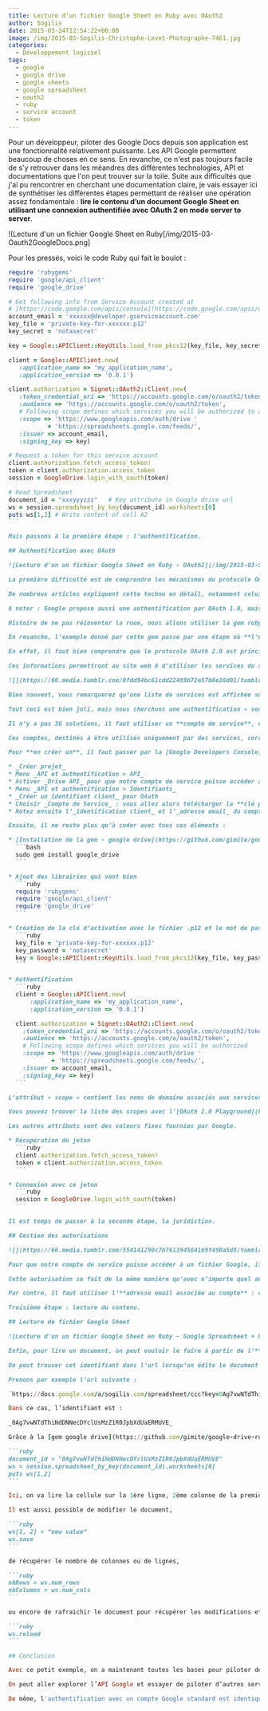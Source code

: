 ```yaml
---
title: Lecture d’un fichier Google Sheet en Ruby avec OAuth2
author: Sogilis
date: 2015-03-24T12:54:22+00:00
image: /img/2015-03-Sogilis-Christophe-Levet-Photographe-7461.jpg
categories:
  - Développement logiciel
tags:
  - google
  - google drive
  - google sheets
  - google spreadsheet
  - oauth2
  - ruby
  - service account
  - token
---
```


Pour un développeur, piloter des Google Docs depuis son application est une fonctionnalité relativement puissante. Les API Google permettent beaucoup de choses en ce sens. En revanche, ce n'est pas toujours facile de s'y retrouver dans les méandres des différentes technologies, API et documentations que l'on peut trouver sur la toile. Suite aux difficultés que j'ai pu rencontrer en cherchant une documentation claire, je vais essayer ici de synthétiser les différentes étapes permettant de réaliser une opération assez fondamentale : **lire le contenu d’un document Google Sheet en utilisant une connexion authentifiée avec OAuth 2 en mode server to server**.

!(Lecture d'un un fichier Google Sheet en Ruby[/img/2015-03-Oauth2GoogleDocs.png]

Pour les pressés, voici le code Ruby qui fait le boulot :

````ruby
require 'rubygems'
require 'google/api_client'
require 'google_drive'

# Get following info from Service Account created at
# [https://code.google.com/apis/console](https://code.google.com/apis/console)
account_email = 'xxxxxx@developer.gserviceaccount.com'
key_file = 'private-key-for-xxxxxx.p12'
key_secret = 'notasecret'

key = Google::APIClient::KeyUtils.load_from_pkcs12(key_file, key_secret)

client = Google::APIClient.new(
   :application_name => 'my_application_name',
   :application_version => '0.0.1')

client.authorization = Signet::OAuth2::Client.new(
   :token_credential_uri => 'https://accounts.google.com/o/oauth2/token',
   :audience => 'https://accounts.google.com/o/oauth2/token',
   # Following scope defines which services you will be authorized to access
   :scope => 'https://www.googleapis.com/auth/drive '
           + 'https://spreadsheets.google.com/feeds/',
   :issuer => account_email,
   :signing_key => key)

# Request a token for this service account
client.authorization.fetch_access_token!
token = client.authorization.access_token
session = GoogleDrive.login_with_oauth(token)

# Read Spreadsheet
document_id = "xxxyyyzzz"   # Key attribute in Google drive url
ws = session.spreadsheet_by_key(document_id).worksheets[0]
puts ws[1,2] # Write content of cell A2
```

Mais passons à la première étape : l’authentification.

## Authentification avec OAuth

![Lecture d'un un fichier Google Sheet en Ruby - OAuth2](/img/2015-03-Securirty-with-OAuth2.png)

La première difficulté est de comprendre les mécanismes du protocole OAuth 2.0 utilisé par Google, Facebook… Pour schématiser – beaucoup –, le principe consiste à **récupérer un jeton** (représenté par une chaîne de caractères) qui permettra ensuite d’interroger les services google **sous une certaine identité** pendant une durée définie.

De nombreux articles expliquent cette techno en détail, notamment celui-ci : « [Comprendre OAuth2](http://www.bubblecode.net/fr/2013/03/10/comprendre-oauth2/) ».

A noter : Google propose aussi une authentification par OAuth 1.0, mais la déconseille, même si elle est encore largement utilisée.

Histoire de ne pas réinventer la roue, nous allons utiliser la gem ruby [gem google drive](https://github.com/gimite/google-drive-ruby) pour l'authentification. Elle permet d’accéder aux documents Google Drive par la même occasion.

En revanche, l’exemple donné par cette gem passe par une étape où **l’utilisateur doit rentrer un code d’activation**.

En effet, il faut bien comprendre que le protocole OAuth 2.0 est principalement employé lorsqu’un utilisateur souhaite qu’**un site web tierce puisse utiliser son compte** pour accéder à ses données. Dans ce cas de figure, lorsque l’utilisateur réalise l’action concernée sur le site web A, une **page de connexion** s’affiche demandant login et mot de passe du site web B.

Ces informations permettront au site web A d’utiliser les services du site B **sous l’identité de l’utilisateur**.

![](https://66.media.tumblr.com/0fdd94bc61cdd22489b72e57b6e36d01/tumblr_inline_nl1mtk2rGO1totr0l.png)

Bien souvent, vous remarquerez qu’une liste de services est affichée sur cette page de login. Ces derniers correspondent au périmètre d’autorisation (cf. attribut « scope » plus bas) du jeton renvoyé.

Tout ceci est bien joli, mais nous cherchons une authentification « serveur à serveur », donc sans interaction de l’utilisateur, comme pendant l’exécution d’un batch par exemple.

Il n’y a pas 36 solutions, il faut utiliser un **compte de service**, et Google propose justement ce type de comptes [cf. (documentation google](https://developers.google.com/accounts/docs/OAuth2ServiceAccount)).

Ces comptes, destinés à être utilisés uniquement par des services, correspondent à des traitements serveurs. Ils sont rattachés à de vrais comptes utilisateurs, sachant que chaque utilisateur peut en créer plusieurs.

Pour **en créer un**, il faut passer par la [Google Developers Console](https://console.developers.google.com/) comme ceci :

* _Créer projet_
* Menu _API et authentification > API_
* Activer _Drive API_ pour que notre compte de service puisse accéder aux services proposés par Google Drive
* Menu _API et authentification > Identifiants_
* _Créer un identifiant client_ pour OAuth
* Choisir _Compte de Service_ : vous allez alors télécharger la **clé privée** (fichier .p12). Le **mot de passe** (notasecret) associé à cette clé sera alors affiché.
* Notez ensuite l’_identification client_ et l’_adresse email_ du compte ainsi créé

Ensuite, il ne reste plus qu’à coder avec tous ces éléments :

* [Installation de la gem - google drive](https://github.com/gimite/google-drive-ruby)
  ```bash
  sudo gem install google_drive
  ```

* Ajout des librairies qui vont bien
  ```ruby
  require 'rubygems'
  require 'google/api_client'
  require 'google_drive'
  ```

* Création de la clé d’activation avec le fichier .p12 et le mot de passe récupéré lors de la création du compte de service
  ```ruby
  key_file = 'private-key-for-xxxxxx.p12'
  key_password = 'notasecret'
  key = Google::APIClient::KeyUtils.load_from_pkcs12(key_file, key_password)
  ```

* Authentification
  ```ruby
  client = Google::APIClient.new(
      :application_name => 'my_application_name',
      :application_version => '0.0.1')

  client.authorization = Signet::OAuth2::Client.new(
    :token_credential_uri => 'https://accounts.google.com/o/oauth2/token',
    :audience => 'https://accounts.google.com/o/oauth2/token',
    # Following scope defines which services you will be authorized
    :scope => 'https://www.googleapis.com/auth/drive '
            + 'https://spreadsheets.google.com/feeds/',
    :issuer => account_email,
    :signing_key => key)
  ```

L’attribut « scope » contient les noms de domaine associés aux services Google auxquels on pourra accéder ensuite.

Vous pouvez trouver la liste des scopes avec l’[OAuth 2.0 Playground](https://developers.google.com/oauthplayground/).

Les autres attributs sont des valeurs fixes fournies par Google.

* Récupération du jeton
  ```ruby
  client.authorization.fetch_access_token!
  token = client.authorization.access_token
  ```

* Connexion avec ce jeton
  ```ruby
  session = GoogleDrive.login_with_oauth(token)
  ```

Il est temps de passer à la seconde étape, la juridiction.

## Gestion des autorisations

![](https://66.media.tumblr.com/554141290c7b7613945641b9f490a5d8/tumblr_inline_nl01x4nlU11totr0l.png)

Pour que notre compte de service puisse accéder à un fichier Google, il faut lui **donner accès**.

Cette autorisation se fait de la même manière qu’avec n’importe quel autre utilisateur : action _Partage_.

Par contre, il faut utiliser l’**adresse email associée au compte** : celle qu’on a noté lors de la création du compte de service.

Troisième étape : lecture du contenu.

## Lecture de fichier Google Sheet

![Lecture d'un un fichier Google Sheet en Ruby - Google Spreadsheet + Ruby](/img/2015-03-Google-Spreadsheet-Ruby.png)

Enfin, pour lire un document, on peut vouloir le faire à partir de l’**identifiant** du document.

On peut trouver cet identifiant dans l’url lorsqu’on édite le document dans son navigateur. Il correspond à l’attribut _key_.

Prenons par exemple l’url suivante :

`https://docs.google.com/a/sogilis.com/spreadsheet/ccc?key=0Ag7vwNTdThiNdDNNecDYclUsMzZ1R0JpbXdUaERMUVE&usp=sharing#gid=0`

Dans ce cas, l’identifiant est :

_0Ag7vwNTdThiNdDNNecDYclUsMzZ1R0JpbXdUaERMUVE_

Grâce à la [gem google drive](https://github.com/gimite/google-drive-ruby), nous pouvons lire le contenu de la Google Sheet relativement facilement :

```ruby
document_id = "0Ag7vwNTdThiNdDNNecDYclUsMzZ1R0JpbXdUaERMUVE"
ws = session.spreadsheet_by_key(document_id).worksheets[0]
puts ws[1,2]
```

Ici, on va lire la cellule sur la 1ère ligne, 2ème colonne de la première page.

Il est aussi possible de modifier le document,

```ruby
ws[1, 2] = “new value”
ws.save
```

de récupérer le nombre de colonnes ou de lignes,

```ruby
nbRows = ws.num_rows
nbColumns = ws.num_cols
```

ou encore de rafraichir le document pour récupérer les modifications effectuées par d’autres utilisateurs :

```ruby
ws.reload
```

## Conclusion

Avec ce petit exemple, on a maintenant toutes les bases pour piloter des Google Sheets, mais pas seulement.

On peut aller explorer l’API Google et essayer de piloter d’autres services comme Google Drive, Calendar… le tout en Ruby.

De même, l'authentification avec un compte Google standard est identique.

````
